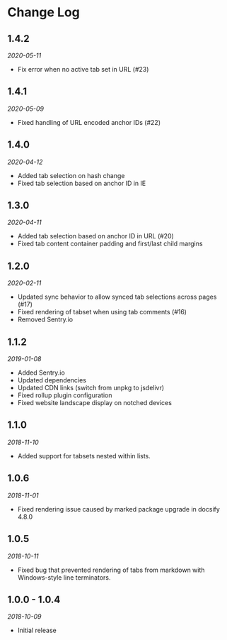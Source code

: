 # Change Log

## 1.4.2

*2020-05-11*

- Fix error when no active tab set in URL (#23)

## 1.4.1

*2020-05-09*

- Fixed handling of URL encoded anchor IDs (#22)

## 1.4.0

*2020-04-12*

- Added tab selection on hash change
- Fixed tab selection based on anchor ID in IE

## 1.3.0

*2020-04-11*

- Added tab selection based on anchor ID in URL (#20)
- Fixed tab content container padding and first/last child margins

## 1.2.0

*2020-02-11*

- Updated sync behavior to allow synced tab selections across pages (#17)
- Fixed rendering of tabset when using tab comments (#16)
- Removed Sentry.io

## 1.1.2

*2019-01-08*

- Added Sentry.io
- Updated dependencies
- Updated CDN links (switch from unpkg to jsdelivr)
- Fixed rollup plugin configuration
- Fixed website landscape display on notched devices

## 1.1.0

*2018-11-10*

- Added support for tabsets nested within lists.

## 1.0.6

*2018-11-01*

- Fixed rendering issue caused by marked package upgrade in docsify 4.8.0

## 1.0.5

*2018-10-11*

- Fixed bug that prevented rendering of tabs from markdown with Windows-style
  line terminators.

## 1.0.0 - 1.0.4

*2018-10-09*

- Initial release
